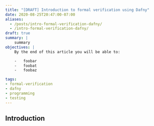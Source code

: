```yaml
---
title: "[DRAFT] Introduction to formal verification using Dafny"
date: 2020-08-25T20:47:00-07:00
aliases:
  - /posts/intro-formal-verification-dafny/
  - /intro-formal-verification-dafny/
draft: true
summary: |
    summary
objectives: |
    By the end of this article you will be able to:

    -   foobar
    -   foobat
    -   foobaz

tags:
- formal-verification
- dafny
- programming
- testing
---
```


## Introduction